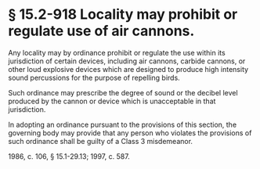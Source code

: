 # § 15.2-918 Locality may prohibit or regulate use of air cannons.

<p>Any locality may by ordinance prohibit or regulate the use within its jurisdiction of certain devices, including air cannons, carbide cannons, or other loud explosive devices which are designed to produce high intensity sound percussions for the purpose of repelling birds.</p><p>Such ordinance may prescribe the degree of sound or the decibel level produced by the cannon or device which is unacceptable in that jurisdiction.</p><p>In adopting an ordinance pursuant to the provisions of this section, the governing body may provide that any person who violates the provisions of such ordinance shall be guilty of a Class 3 misdemeanor.</p><p>1986, c. 106, § 15.1-29.13; 1997, c. 587.</p>